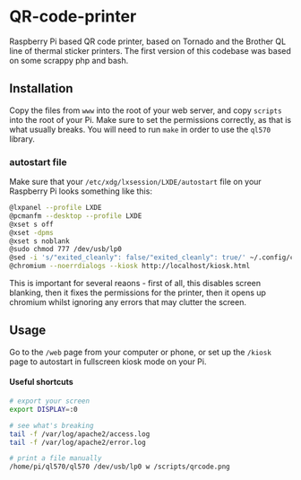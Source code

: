 # QR-code-printer
Raspberry Pi based QR code printer, based on Tornado and the Brother QL line of thermal sticker printers. The first version of this codebase was based on some scrappy php and bash.

## Installation
Copy the files from `www` into the root of your web server, and copy `scripts` into the root of your Pi. Make sure to set the permissions correctly, as that is what usually breaks. You will need to run `make` in order to use the `ql570` library.

### autostart file
Make sure that your `/etc/xdg/lxsession/LXDE/autostart` file on your Raspberry Pi looks something like this:
```bash
@lxpanel --profile LXDE
@pcmanfm --desktop --profile LXDE
@xset s off
@xset -dpms
@xset s noblank
@sudo chmod 777 /dev/usb/lp0
@sed -i 's/"exited_cleanly": false/"exited_cleanly": true/' ~/.config/chromium/Default/Preferences
@chromium --noerrdialogs --kiosk http://localhost/kiosk.html
```

This is important for several reaons - first of all, this disables screen blanking, then it fixes the permissions for the printer, then it opens up chromium whilst ignoring any errors that may clutter the screen.

## Usage
Go to the `/web` page from your computer or phone, or set up the `/kiosk` page to autostart in fullscreen kiosk mode on your Pi.

#### Useful shortcuts
```bash
# export your screen
export DISPLAY=:0

# see what's breaking
tail -f /var/log/apache2/access.log
tail -f /var/log/apache2/error.log

# print a file manually
/home/pi/ql570/ql570 /dev/usb/lp0 w /scripts/qrcode.png
```